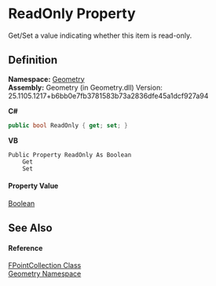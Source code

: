 # ReadOnly Property


Get/Set a value indicating whether this item is read-only.



## Definition
**Namespace:** <a href="eb409b48-e279-bdb4-daf3-3196b72d55a2.md">Geometry</a>  
**Assembly:** Geometry (in Geometry.dll) Version: 25.1105.1217+b6bb0e7fb3781583b73a2836dfe45a1dcf927a94

**C#**
``` C#
public bool ReadOnly { get; set; }
```
**VB**
``` VB
Public Property ReadOnly As Boolean
	Get
	Set
```



#### Property Value
<a href="https://learn.microsoft.com/dotnet/api/system.boolean" target="_blank" rel="noopener noreferrer">Boolean</a>

## See Also


#### Reference
<a href="3859ed3f-7a82-1946-19cb-a8dc322fc4f1.md">FPointCollection Class</a>  
<a href="eb409b48-e279-bdb4-daf3-3196b72d55a2.md">Geometry Namespace</a>  
